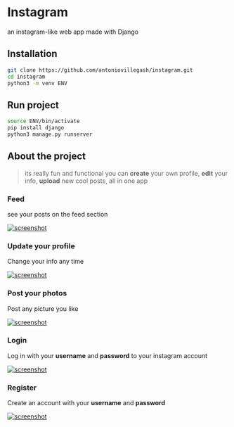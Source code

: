 # Instagram
an instagram-like web app made with Django

## Installation

```bash
git clone https://github.com/antoniovillegash/instagram.git
cd instagram
python3 -m venv ENV
```

## Run project
```bash
source ENV/bin/activate
pip install django
python3 manage.py runserver
```

## About the project
> its really fun and functional
> you can **create** your own profile, 
> **edit** your info, 
> **upload** new cool posts, 
> all in one app

### Feed
see your posts on the feed section

[![screenshot](https://raw.githubusercontent.com/antoniovillegash/instagram/main/screenshots/Screenshot%20from%202020-12-31%2013-58-33.png)]()



### Update your profile

Change your info any time

[![screenshot](https://raw.githubusercontent.com/antoniovillegash/instagram/main/screenshots/Screenshot%20from%202020-12-31%2013-59-01.png)]()

### Post your photos

Post any picture you like

[![screenshot](https://raw.githubusercontent.com/antoniovillegash/instagram/main/screenshots/Screenshot%20from%202020-12-31%2013-59-18.png)]()

### Login

Log in with your **username** and **password** to your instagram account

[![screenshot](https://raw.githubusercontent.com/antoniovillegash/instagram/main/screenshots/Screenshot%20from%202020-12-31%2013-59-31.png)]()

### Register

Create an account with your **username** and **password** 

[![screenshot](https://raw.githubusercontent.com/antoniovillegash/instagram/main/screenshots/Screenshot%20from%202020-12-31%2013-59-46.png)]()


